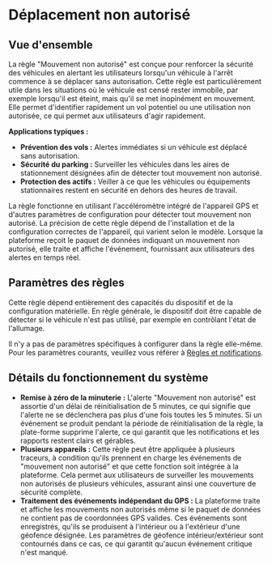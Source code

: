 # Déplacement non autorisé

## Vue d'ensemble

La règle "Mouvement non autorisé" est conçue pour renforcer la sécurité des véhicules en alertant les utilisateurs lorsqu'un véhicule à l'arrêt commence à se déplacer sans autorisation. Cette règle est particulièrement utile dans les situations où le véhicule est censé rester immobile, par exemple lorsqu'il est éteint, mais qu'il se met inopinément en mouvement. Elle permet d'identifier rapidement un vol potentiel ou une utilisation non autorisée, ce qui permet aux utilisateurs d'agir rapidement.

**Applications typiques :**

- **Prévention des vols :** Alertes immédiates si un véhicule est déplacé sans autorisation.
- **Sécurité du parking :** Surveiller les véhicules dans les aires de stationnement désignées afin de détecter tout mouvement non autorisé.
- **Protection des actifs :** Veiller à ce que les véhicules ou équipements stationnaires restent en sécurité en dehors des heures de travail.

La règle fonctionne en utilisant l'accéléromètre intégré de l'appareil GPS et d'autres paramètres de configuration pour détecter tout mouvement non autorisé. La précision de cette règle dépend de l'installation et de la configuration correctes de l'appareil, qui varient selon le modèle. Lorsque la plateforme reçoit le paquet de données indiquant un mouvement non autorisé, elle traite et affiche l'événement, fournissant aux utilisateurs des alertes en temps réel.

## Paramètres des règles

Cette règle dépend entièrement des capacités du dispositif et de la configuration matérielle. En règle générale, le dispositif doit être capable de détecter si le véhicule n'est pas utilisé, par exemple en contrôlant l'état de l'allumage.

Il n'y a pas de paramètres spécifiques à configurer dans la règle elle-même. Pour les paramètres courants, veuillez vous référer à [Règles et notifications](../../regles-et-notifications.md).

## Détails du fonctionnement du système

- **Remise à zéro de la minuterie :** L'alerte "Mouvement non autorisé" est assortie d'un délai de réinitialisation de 5 minutes, ce qui signifie que l'alerte ne se déclenchera pas plus d'une fois toutes les 5 minutes. Si un événement se produit pendant la période de réinitialisation de la règle, la plate-forme supprime l'alerte, ce qui garantit que les notifications et les rapports restent clairs et gérables.
- **Plusieurs appareils :** Cette règle peut être appliquée à plusieurs traceurs, à condition qu'ils prennent en charge les événements de "mouvement non autorisé" et que cette fonction soit intégrée à la plateforme. Cela permet aux utilisateurs de surveiller les mouvements non autorisés de plusieurs véhicules, assurant ainsi une couverture de sécurité complète.
- **Traitement des événements indépendant du GPS :** La plateforme traite et affiche les mouvements non autorisés même si le paquet de données ne contient pas de coordonnées GPS valides. Ces événements sont enregistrés, qu'ils se produisent à l'intérieur ou à l'extérieur d'une géofence désignée. Les paramètres de géofence intérieur/extérieur sont contournés dans ce cas, ce qui garantit qu'aucun événement critique n'est manqué.